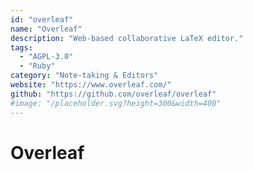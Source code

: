 ```yaml
---
id: "overleaf"
name: "Overleaf"
description: "Web-based collaborative LaTeX editor."
tags:
  - "AGPL-3.0"
  - "Ruby"
category: "Note-taking & Editors"
website: "https://www.overleaf.com/"
github: "https://github.com/overleaf/overleaf"
#image: "/placeholder.svg?height=300&width=400"
---
```


# Overleaf
